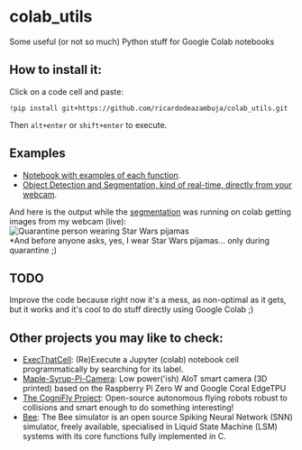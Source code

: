 # colab_utils
Some useful (or not so much) Python stuff for Google Colab notebooks


## How to install it:
Click on a code cell and paste:
```
!pip install git+https://github.com/ricardodeazambuja/colab_utils.git
```
Then `alt+enter` or `shift+enter` to execute. 

## Examples
- [Notebook with examples of each function](Testing_colab_utils.ipynb).
- [Object Detection and Segmentation, kind of real-time, directly from your webcam](object_detection_tutorial_from_webcam.ipynb).

And here is the output while the [segmentation](object_detection_tutorial_from_webcam.ipynb) was running on colab getting images from my webcam (live):   
![Quarantine person wearing Star Wars pijamas](image_segmentation_from_webcam.png)  
*And before anyone asks, yes, I wear Star Wars pijamas... only during quarantine ;)

## TODO
Improve the code because right now it's a mess, as non-optimal as it gets, but it works and it's cool to do stuff directly using Google Colab ;)

## Other projects you may like to check:
* [ExecThatCell](https://github.com/ricardodeazambuja/ExecThatCell): (Re)Execute a Jupyter (colab) notebook cell programmatically by searching for its label.
* [Maple-Syrup-Pi-Camera](https://github.com/ricardodeazambuja/Maple-Syrup-Pi-Camera): Low power('ish) AIoT smart camera (3D printed) based on the Raspberry Pi Zero W and Google Coral EdgeTPU
* [The CogniFly Project](https://github.com/thecognifly): Open-source autonomous flying robots robust to collisions and smart enough to do something interesting!
* [Bee](https://github.com/ricardodeazambuja/Bee): The Bee simulator is an open source Spiking Neural Network (SNN) simulator, freely available, specialised in Liquid State Machine (LSM) systems with its core functions fully implemented in C.
